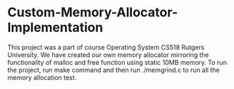 # Custom-Memory-Allocator-Implementation
This project was a part of course Operating System CS518 Rutgers University. 
We have created our own memory allocator mirroring the functionality of malloc and free function using static 10MB memory.
To run the project, run make command and then run ./memgrind.c to run all the memory allocation test.
